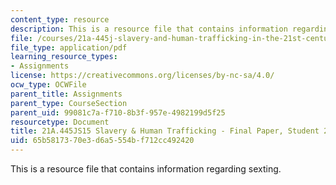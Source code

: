 ```yaml
---
content_type: resource
description: This is a resource file that contains information regarding sexting.
file: /courses/21a-445j-slavery-and-human-trafficking-in-the-21st-century-spring-2015/65b5817370e3d6a5554bf712cc492420_MIT21A_445JS15_Sexting.pdf
file_type: application/pdf
learning_resource_types:
- Assignments
license: https://creativecommons.org/licenses/by-nc-sa/4.0/
ocw_type: OCWFile
parent_title: Assignments
parent_type: CourseSection
parent_uid: 99081c7a-f710-8b3f-957e-4982199d5f25
resourcetype: Document
title: 21A.445JS15 Slavery & Human Trafficking - Final Paper, Student 2
uid: 65b58173-70e3-d6a5-554b-f712cc492420
---
```

This is a resource file that contains information regarding sexting.